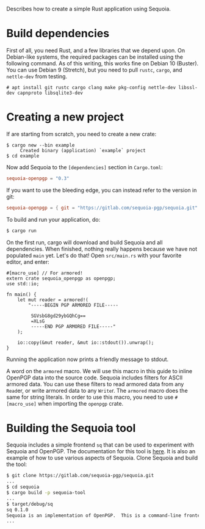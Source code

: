 Describes how to create a simple Rust application using Sequoia.

# Build dependencies

First of all, you need Rust, and a few libraries that we depend upon.
On Debian-like systems, the required packages can be installed using
the following command.  As of this writing, this works fine on Debian
10 (Buster).  You can use Debian 9 (Stretch), but you need to pull
`rustc`, `cargo`, and `nettle-dev` from testing.

```text
# apt install git rustc cargo clang make pkg-config nettle-dev libssl-dev capnproto libsqlite3-dev
```

# Creating a new project

If are starting from scratch, you need to create a new crate:

```text
$ cargo new --bin example
     Created binary (application) `example` project
$ cd example
```

Now add Sequoia to the `[dependencies]` section in `Cargo.toml`:

```toml
sequoia-openpgp = "0.3"
```

If you want to use the bleeding edge, you can instead refer to the
version in git:

```toml
sequoia-openpgp = { git = "https://gitlab.com/sequoia-pgp/sequoia.git" }
```

To build and run your application, do:

```sh
$ cargo run
```

On the first run, cargo will download and build Sequoia and all
dependencies.  When finished, nothing really happens because we have
not populated `main` yet.  Let's do that!  Open `src/main.rs` with
your favorite editor, and enter:

```
#[macro_use] // For armored!
extern crate sequoia_openpgp as openpgp;
use std::io;

fn main() {
    let mut reader = armored!(
        "-----BEGIN PGP ARMORED FILE-----

         SGVsbG8gd29ybGQhCg==
         =XLsG
         -----END PGP ARMORED FILE-----"
    );

    io::copy(&mut reader, &mut io::stdout()).unwrap();
}
```

Running the application now prints a friendly message to stdout.

A word on the `armored` macro.  We will use this macro in this guide
to inline OpenPGP data into the source code.  Sequoia includes filters
for ASCII armored data.  You can use these filters to read armored
data from any `Read`er, or write armored data to any `Write`r.  The
`armored` macro does the same for string literals.  In order to use
this macro, you need to use `#[macro_use]` when importing the
`openpgp` crate.

# Building the Sequoia tool

Sequoia includes a simple frontend `sq` that can be used to experiment
with Sequoia and OpenPGP.  The documentation for this tool is
[here](../../sq/index.html).  It is also an example of
how to use various aspects of Sequoia.  Clone Sequoia and build the
tool:

```sh
$ git clone https://gitlab.com/sequoia-pgp/sequoia.git
...
$ cd sequoia
$ cargo build -p sequoia-tool
...
$ target/debug/sq
sq 0.1.0
Sequoia is an implementation of OpenPGP.  This is a command-line frontend.
...
```
